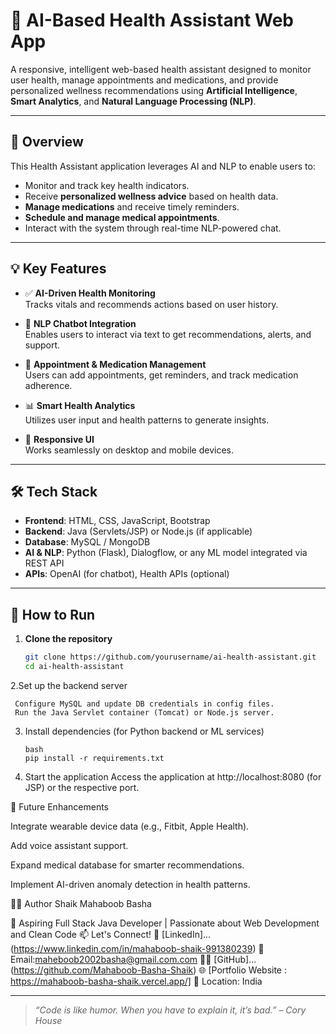 # 🤖 AI-Based Health Assistant Web App

A responsive, intelligent web-based health assistant designed to monitor user health, manage appointments and medications, and provide personalized wellness recommendations using **Artificial Intelligence**, **Smart Analytics**, and **Natural Language Processing (NLP)**.

---

## 🧠 Overview

This Health Assistant application leverages AI and NLP to enable users to:

- Monitor and track key health indicators.
- Receive **personalized wellness advice** based on health data.
- **Manage medications** and receive timely reminders.
- **Schedule and manage medical appointments**.
- Interact with the system through real-time NLP-powered chat.

---

## 💡 Key Features

- ✅ **AI-Driven Health Monitoring**  
  Tracks vitals and recommends actions based on user history.

- 💬 **NLP Chatbot Integration**  
  Enables users to interact via text to get recommendations, alerts, and support.

- 📅 **Appointment & Medication Management**  
  Users can add appointments, get reminders, and track medication adherence.

- 📊 **Smart Health Analytics**  
  Utilizes user input and health patterns to generate insights.

- 📱 **Responsive UI**  
  Works seamlessly on desktop and mobile devices.

---

## 🛠️ Tech Stack

- **Frontend**: HTML, CSS, JavaScript, Bootstrap  
- **Backend**: Java (Servlets/JSP) or Node.js (if applicable)  
- **Database**: MySQL / MongoDB  
- **AI & NLP**: Python (Flask), Dialogflow, or any ML model integrated via REST API  
- **APIs**: OpenAI (for chatbot), Health APIs (optional)

---

## 🚀 How to Run

1. **Clone the repository**  
   ```bash
   git clone https://github.com/yourusername/ai-health-assistant.git
   cd ai-health-assistant
2.Set up the backend server

     Configure MySQL and update DB credentials in config files.
     Run the Java Servlet container (Tomcat) or Node.js server.

3. Install dependencies (for Python backend or ML services)

       bash
       pip install -r requirements.txt
   
5. Start the application
   Access the application at http://localhost:8080 (for JSP) or the respective port.


📌 Future Enhancements

Integrate wearable device data (e.g., Fitbit, Apple Health).

Add voice assistant support.

Expand medical database for smarter recommendations.

Implement AI-driven anomaly detection in health patterns.


👨‍💻 Author
Shaik Mahaboob Basha

💼 Aspiring Full Stack Java Developer | Passionate about Web Development and Clean Code
📫 Let's Connect!
💼 [LinkedIn]...(https://www.linkedin.com/in/mahaboob-shaik-991380239)
📧 Email:maheboob2002basha@gmail.com.com
🧑‍💻 [GitHub]...(https://github.com/Mahaboob-Basha-Shaik)
🌐 [Portfolio Website : https://mahaboob-basha-shaik.vercel.app/]
📍 Location: India

---
> _“Code is like humor. When you have to explain it, it’s bad.” – Cory House_
